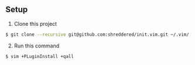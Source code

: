 ## Setup
1) Clone this project
```sh
$ git clone --recursive git@github.com:shreddered/init.vim.git ~/.vim/
```
2) Run this command
```sh
$ vim +PLuginInstall +qall
```
